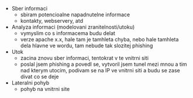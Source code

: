 - Sber informaci
	- sbiram potencioalne napadnutelne informace
	- kontakty, webservery, atd
- Analyza informaci (modelovani zranitelnosti/utoku)
	- vymyslim co s informacema budu delat
	- verze apache x.x, hale tam je tamhleta chyba, nebo hale tamhleta dela hlavne ve wordu, tam nebude tak slozitej phishing
- Utok
	- zacina znovu sber informaci, tentokrat v te vnitrni siti
	- poslal jsem phishing a povedl se, vytvoril jsem tunel mezi mnou a tim nad kterym utocim, podivam se na IP ve vnitrni siti a budu se zase divat co se deje
- Lateralni pohyb
	- pohyb na vnitrni site